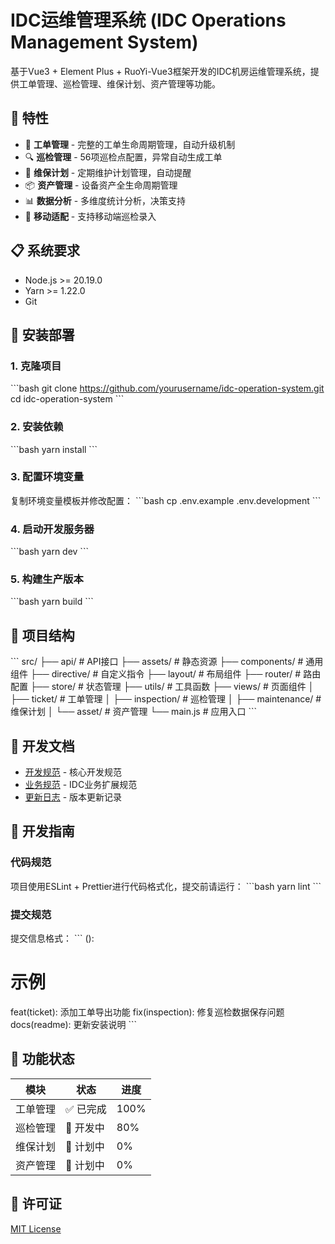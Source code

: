 # IDC运维管理系统 (IDC Operations Management System)

基于Vue3 + Element Plus + RuoYi-Vue3框架开发的IDC机房运维管理系统，提供工单管理、巡检管理、维保计划、资产管理等功能。

## 🚀 特性

- 🎯 **工单管理** - 完整的工单生命周期管理，自动升级机制
- 🔍 **巡检管理** - 56项巡检点配置，异常自动生成工单
- 📅 **维保计划** - 定期维护计划管理，自动提醒
- 📦 **资产管理** - 设备资产全生命周期管理
- 📊 **数据分析** - 多维度统计分析，决策支持
- 📱 **移动适配** - 支持移动端巡检录入

## 📋 系统要求

- Node.js >= 20.19.0
- Yarn >= 1.22.0
- Git

## 🔧 安装部署

### 1. 克隆项目
\`\`\`bash
git clone https://github.com/yourusername/idc-operation-system.git
cd idc-operation-system
\`\`\`

### 2. 安装依赖
\`\`\`bash
yarn install
\`\`\`

### 3. 配置环境变量
复制环境变量模板并修改配置：
\`\`\`bash
cp .env.example .env.development
\`\`\`

### 4. 启动开发服务器
\`\`\`bash
yarn dev
\`\`\`

### 5. 构建生产版本
\`\`\`bash
yarn build
\`\`\`

## 📁 项目结构

\`\`\`
src/
├── api/              # API接口
├── assets/           # 静态资源
├── components/       # 通用组件
├── directive/        # 自定义指令
├── layout/           # 布局组件
├── router/           # 路由配置
├── store/            # 状态管理
├── utils/            # 工具函数
├── views/            # 页面组件
│   ├── ticket/       # 工单管理
│   ├── inspection/   # 巡检管理
│   ├── maintenance/  # 维保计划
│   └── asset/        # 资产管理
└── main.js           # 应用入口
\`\`\`

## 📖 开发文档

- [开发规范](./CLAUDE.md) - 核心开发规范
- [业务规范](./CLAUDE-IDC.md) - IDC业务扩展规范
- [更新日志](./UPDATELOG.md) - 版本更新记录

## 🔨 开发指南

### 代码规范
项目使用ESLint + Prettier进行代码格式化，提交前请运行：
\`\`\`bash
yarn lint
\`\`\`

### 提交规范
提交信息格式：
\`\`\`
<type>(<scope>): <subject>

# 示例
feat(ticket): 添加工单导出功能
fix(inspection): 修复巡检数据保存问题
docs(readme): 更新安装说明
\`\`\`

## 🚦 功能状态

| 模块 | 状态 | 进度 |
|------|------|------|
| 工单管理 | ✅ 已完成 | 100% |
| 巡检管理 | 🚧 开发中 | 80% |
| 维保计划 | 📅 计划中 | 0% |
| 资产管理 | 📅 计划中 | 0% |

## 📄 许可证

[MIT License](./LICENSE)